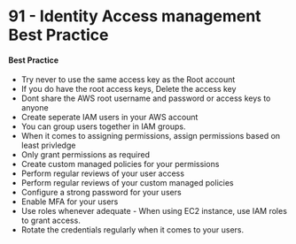 # 91 - Identity Access management Best Practice

#### Best Practice

* Try never to use the same access key as the Root account 
* If you do have the root access keys, Delete the access key
* Dont share the AWS root username and password or access keys to anyone
* Create seperate IAM users in your AWS account 
* You can group users together in IAM groups.
* When it comes to assigning permissions, assign permissions based on least privledge 
* Only grant permissions as required 
* Create custom managed policies for your permissions
* Perform regular reviews of your user access
* Perform regular reviews of your custom managed policies 
* Configure a strong password for your users
* Enable MFA for your users 
* Use roles whenever adequate - When using EC2 instance, use IAM roles to grant access. 
* Rotate the credentials regularly when it comes to your users. 



